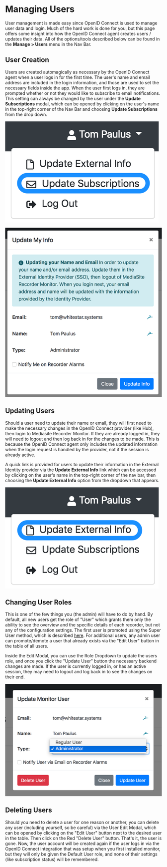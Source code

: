 # Managing Users
User management is made easy since OpenID Connect is used to manage user data and login. Much of the hard work is done for you, but this page offers some insight into how the OpenID Connect agent creates users / updates their data.
All of the options/tools described below can be found in the **Manage > Users** menu in the Nav Bar.

## User Creation
Users are created automagically as necessary by the OpenID Connect agent when a user logs in for the first time. The user's name and email address are included in the login information, and those are used to set the necessary fields inside the app. When the user first logs in, they are prompted whether or not they would like to subscribe to email notifications. This setting can always be changed by the user under the **Update Subscriptions** modal, which can be opened by clicking on the user's name in the top-right corner of the Nav Bar and choosing **Update Subscriptions** from the drop down.

![Update Subscriptions Link in Dropdown](./assets/user_dropdown_subscriptions.png)

![Update Subscriptions](./assets/update_self.png)

## Updating Users
Should a user need to update their name or email, they will first need to make the necessary changes in the OpenID Connect provider (like Hub), then login to Mediasite Recorder Monitor. If they are already logged in, they will need to logout and then log back in for the changes to be made. This is because the OpenID Connect agent only includes the updated information when the login request is handled by the provider, not if the session is already active.

A quick link is provided for users to update their information in the External Identity provider via the **Update External Info** link which can be accessed by clicking on the user's name in the top-right corner of the nav bar, then choosing the **Update External Info** option from the dropdown that appears.

![External Provider Link in Dropdown](./assets/user_dropdown_external.png)

## Changing User Roles
This is one of the few things you (the admin) will have to do by hand. By default, all new users get the role of "User" which grants them only the ability to see the overview and the specific details of each recorder, but not any of the configuration settings. The first user is promoted using the Super User method, which is described [here](./configuration.html#creating-your-first-user). For additional users, any admin user can promote/demote a user that already exists via the "Edit User" button in the table of all users.

Inside the Edit Modal, you can use the Role Dropdown to update the users role, and once you click the "Update User" button the necessary backend changes are made. If the user is currently logged in, or has an active session, they may need to logout and log back in to see the changes on their end.

![Update User Modal](./assets/update_user.png)

## Deleting Users
Should you need to delete a user for one reason or another, you can delete any user (including yourself, so be careful) via the User Edit Modal, which can be opened by clicking on the "Edit User" button next to the desired user in the table. Then click on the Red "Delete User" button. That's it, the user is gone. Now, the user account will be created again if the user logs in via the OpenID Connect integration that was setup when you first installed monitor, but they will only be given the Default User role, and none of their settings (like subscription status) will be remembered.
